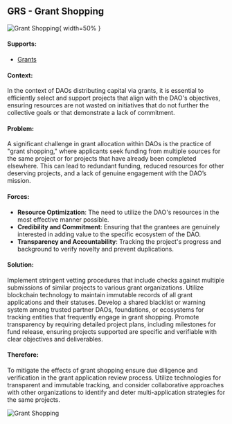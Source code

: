 ## GRS - Grant Shopping

![Grant Shopping](output/illustrations/grant_shopping.png){ width=50% }

#### Supports:

* [Grants](./grants.html)

#### Context:

In the context of DAOs distributing capital via grants, it is essential to efficiently select and support projects that align with the DAO's objectives, ensuring resources are not wasted on initiatives that do not further the collective goals or that demonstrate a lack of commitment.

#### Problem:

A significant challenge in grant allocation within DAOs is the practice of "grant shopping," where applicants seek funding from multiple sources for the same project or for projects that have already been completed elsewhere. This can lead to redundant funding, reduced resources for other deserving projects, and a lack of genuine engagement with the DAO’s mission.

#### Forces:

- **Resource Optimization**: The need to utilize the DAO's resources in the most effective manner possible.
- **Credibility and Commitment**: Ensuring that the grantees are genuinely interested in adding value to the specific ecosystem of the DAO.
- **Transparency and Accountability**: Tracking the project's progress and background to verify novelty and prevent duplications.

#### Solution:

Implement stringent vetting procedures that include checks against multiple submissions of similar projects to various grant organizations. Utilize blockchain technology to maintain immutable records of all grant applications and their statuses. Develop a shared blacklist or warning system among trusted partner DAOs, foundations, or ecosystems for tracking entities that frequently engage in grant shopping. Promote transparency by requiring detailed project plans, including milestones for fund release, ensuring projects supported are specific and verifiable with clear objectives and deliverables.

#### Therefore:

To mitigate the effects of grant shopping ensure due diligence and verification in the grant application review process. Utilize technologies for transparent and immutable tracking, and consider collaborative approaches with other organizations to identify and deter multi-application strategies for the same projects.


![Grant Shopping](output/grant_shopping_specific_graph.png)